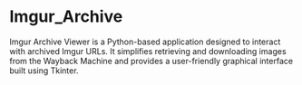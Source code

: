 # Imgur_Archive
Imgur Archive Viewer is a Python-based application designed to interact with archived Imgur URLs. It simplifies retrieving and downloading images from the Wayback Machine and provides a user-friendly graphical interface built using Tkinter.
